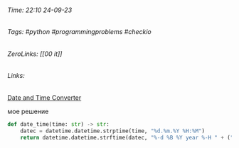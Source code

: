 ###### Time: 22:10  24-09-23  
###### Tags: #python #programmingproblems #checkio 
###### ZeroLinks: [[00 it]]
###### Links: 

[Date and Time Converter](https://py.checkio.org/ru/mission/date-and-time-converter/)

мое решение 
```python
def date_time(time: str) -> str:
    datec = datetime.datetime.strptime(time, "%d.%m.%Y %H:%M")
    return datetime.datetime.strftime(datec, "%-d %B %Y year %-H " + ("hour" if datec.hour == 1 else "hours") + " %-M " + ("minute" if datec.minute == 1 else "minutes"))
```